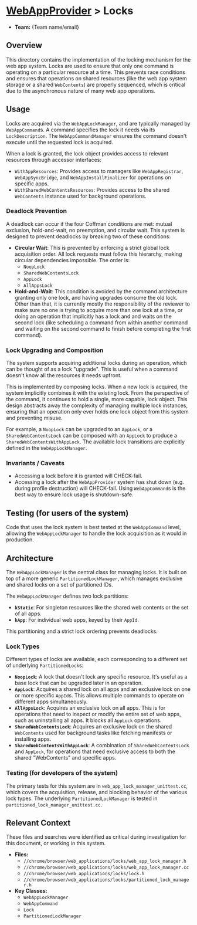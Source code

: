# [WebAppProvider](../README.md) > Locks

*   **Team:** {Team name/email}

## Overview

This directory contains the implementation of the locking mechanism for the web
app system. Locks are used to ensure that only one command is operating on a
particular resource at a time. This prevents race conditions and ensures that
operations on shared resources (like the web app system storage or a shared
`WebContents`) are properly sequenced, which is critical due to the asynchronous
nature of many web app operations.

## Usage

Locks are acquired via the `WebAppLockManager`, and are typically managed by
`WebAppCommand`s. A command specifies the lock it needs via its
`LockDescription`. The `WebAppCommandManager` ensures the command doesn't
execute until the requested lock is acquired.

When a lock is granted, the lock object provides access to relevant resources
through accessor interfaces:

-   `WithAppResources`: Provides access to managers like `WebAppRegistrar`,
    `WebAppSyncBridge`, and `WebAppInstallFinalizer` for operations on specific
    apps.
-   `WithSharedWebContentsResources`: Provides access to the shared
    `WebContents` instance used for background operations.

### Deadlock Prevention

A deadlock can occur if the four Coffman conditions are met: mutual exclusion,
hold-and-wait, no preemption, and circular wait. This system is designed to
prevent deadlocks by breaking two of these conditions:

-   **Circular Wait**: This is prevented by enforcing a strict global lock
    acquisition order. All lock requests must follow this hierarchy, making
    circular dependencies impossible. The order is:
    -   `NoopLock`
    -   `SharedWebContentsLock`
    -   `AppLock`
    -   `AllAppsLock`
-   **Hold-and-Wait**: This condition is avoided by the command architecture
    granting only one lock, and having upgrades consume the old lock. Other than
    that, it is currently mostly the responsibility of the reviewer to make sure
    no one is trying to acquire more than one lock at a time, or doing an
    operation that implicitly has a lock and and waits on the second lock (like
    scheduling a command from within another command and waiting on the second
    command to finish before completing the first command).

### Lock Upgrading and Composition

The system supports acquiring additional locks during an operation, which can be
thought of as a lock "upgrade". This is useful when a command doesn't know all
the resources it needs upfront.

This is implemented by composing locks. When a new lock is acquired, the system
implicitly combines it with the existing lock. From the perspective of the
command, it continues to hold a single, more capable, lock object. This design
abstracts away the complexity of managing multiple lock instances, ensuring that
an operation only ever holds one lock object from this system and preventing
misuse.

For example, a `NoopLock` can be upgraded to an `AppLock`, or a
`SharedWebContentsLock` can be composed with an `AppLock` to produce a
`SharedWebContentsWithAppLock`. The available lock transitions are explicitly
defined in the `WebAppLockManager`.

### Invariants / Caveats

-   Accessing a lock before it is granted will CHECK-fail.
-   Accessing a lock after the `WebAppProvider` system has shut down (e.g.
    during profile destruction) will CHECK-fail. Using `WebAppCommand`s is the
    best way to ensure lock usage is shutdown-safe.

## Testing (for users of the system)

Code that uses the lock system is best tested at the `WebAppCommand` level,
allowing the `WebAppLockManager` to handle the lock acquisition as it would in
production.

## Architecture

The `WebAppLockManager` is the central class for managing locks. It is built on
top of a more generic `PartitionedLockManager`, which manages exclusive and
shared locks on a set of partitioned IDs.

The `WebAppLockManager` defines two lock partitions:

-   **`kStatic`**: For singleton resources like the shared web contents or the
    set of all apps.
-   **`kApp`**: For individual web apps, keyed by their `AppId`.

This partitioning and a strict lock ordering prevents deadlocks.

### Lock Types

Different types of locks are available, each corresponding to a different set of
underlying `PartitionedLock`s:

-   **`NoopLock`**: A lock that doesn't lock any specific resource. It's useful
    as a base lock that can be upgraded later in an operation.
-   **`AppLock`**: Acquires a shared lock on all apps and an exclusive lock on
    one or more specific `AppId`s. This allows multiple commands to operate on
    different apps simultaneously.
-   **`AllAppsLock`**: Acquires an exclusive lock on all apps. This is for
    operations that need to inspect or modify the entire set of web apps, such
    as uninstalling all apps. It blocks all `AppLock` operations.
-   **`SharedWebContentsLock`**: Acquires an exclusive lock on the shared
    `WebContents` used for background tasks like fetching manifests or
    installing apps.
-   **`SharedWebContentsWithAppLock`**: A combination of `SharedWebContentsLock`
    and `AppLock`, for operations that need exclusive access to both the shared
    "WebContents" and specific apps.

### Testing (for developers of the system)

The primary tests for this system are in `web_app_lock_manager_unittest.cc`,
which covers the acquisition, release, and blocking behavior of the various lock
types. The underlying `PartitionedLockManager` is tested in
`partitioned_lock_manager_unittest.cc`.

## Relevant Context

These files and searches were identified as critical during investigation for
this document, or working in this system.

*   **Files:**
    *   `//chrome/browser/web_applications/locks/web_app_lock_manager.h`
    *   `//chrome/browser/web_applications/locks/web_app_lock_manager.cc`
    *   `//chrome/browser/web_applications/locks/lock.h`
    *   `//chrome/browser/web_applications/locks/partitioned_lock_manager.h`
*   **Key Classes:**
    *   `WebAppLockManager`
    *   `WebAppCommand`
    *   `Lock`
    *   `PartitionedLockManager`
